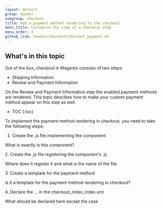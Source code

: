 ```yaml
---
layout: default
group: howdoi
subgroup: checkout
title: Add a payment method rendering to the checkout
menu_title: Customize the view of a checkout step
menu_order: 3
github_link: howdoi/checkout/checkout_payment.md
---
```


<h2> What's in this topic </h2>

Out of the box, checkout in Magento consists of two steps:
 
 - Shipping Information
 - Review and Payment Information

On the Review and Payment Information step the enabled payment methods are rendered. This topic descibes how to make your custom payment method appear on this step as well. 

* TOC
{:toc}

To implement the payment method rendering in checkout, you need to take the following steps:

1. Create the .js file implementing the component.
<p class="q">What is exactly is this component?</p>
2. Create the .js file registering the component's .js 
<p class="q">Where does it register it and what is the name of the file</p>
3. Create a template for the payment method 
<p class="q">is it a template for the payment method rendering in checkout?</p>
4. Declare the ... in the checkout_index_index.xml 
<p class="q">What should be declared here except the case </p>